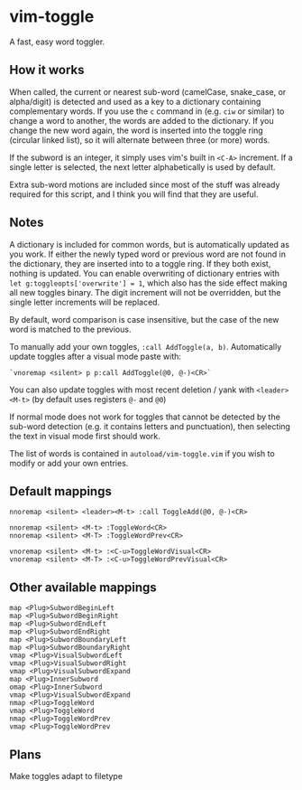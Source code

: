 # vim-toggle
A fast, easy word toggler.

## How it works
When called, the current or nearest sub-word (camelCase, snake_case, or alpha/digit) is detected and used as a key to a dictionary containing complementary words. If you use the `c` command in (e.g. `ciw` or similar) to change a word to another, the words are added to the dictionary. If you change the new word again, the word is inserted into the toggle ring (circular linked list), so it will alternate between three (or more) words.

If the subword is an integer, it simply uses vim's built in `<C-A>` increment. If a single letter is selected, the next letter alphabetically is used by default.

Extra sub-word motions are included since most of the stuff was already required for this script, and I think you will find that they are useful.

## Notes
A dictionary is included for common words, but is automatically updated as you work. If either the newly typed word or previous word are not found in the dictionary, they are inserted into to a toggle ring. If they both exist, nothing is updated. You can enable overwriting of dictionary entries with `let g:toggleopts['overwrite'] = 1`, which also has the side effect making all new toggles binary. The digit increment will not be overridden, but the single letter increments will be replaced.

By default, word comparison is case insensitive, but the case of the new word is matched to the previous.

To manually add your own toggles, `:call AddToggle(a, b)`. Automatically update toggles after a visual mode paste with:

    `vnoremap <silent> p p:call AddToggle(@0, @-)<CR>` 

You can also update toggles with most recent deletion / yank with `<leader><M-t>` (by default uses registers `@-` and `@0`)

If normal mode does not work for toggles that cannot be detected by the sub-word detection (e.g. it contains letters and punctuation), then selecting the text in visual mode first should work.

The list of words is contained in `autoload/vim-toggle.vim` if you wish to modify or add your own entries.

## Default mappings
    
    nnoremap <silent> <leader><M-t> :call ToggleAdd(@0, @-)<CR>
    
    nnoremap <silent> <M-t> :ToggleWord<CR>
    nnoremap <silent> <M-T> :ToggleWordPrev<CR>
    
    vnoremap <silent> <M-t> :<C-u>ToggleWordVisual<CR>
    vnoremap <silent> <M-T> :<C-u>ToggleWordPrevVisual<CR>

## Other available mappings

    map <Plug>SubwordBeginLeft
    map <Plug>SubwordBeginRight
    map <Plug>SubwordEndLeft
    map <Plug>SubwordEndRight
    map <Plug>SubwordBoundaryLeft
    map <Plug>SubwordBoundaryRight
    vmap <Plug>VisualSubwordLeft
    vmap <Plug>VisualSubwordRight
    vmap <Plug>VisualSubwordExpand
    map <Plug>InnerSubword
    omap <Plug>InnerSubword
    vmap <Plug>VisualSubwordExpand
    nmap <Plug>ToggleWord
    vmap <Plug>ToggleWord
    nmap <Plug>ToggleWordPrev
    vmap <Plug>ToggleWordPrev
    
## Plans
Make toggles adapt to filetype
